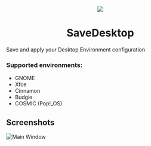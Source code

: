 <p align="center">
  <img src="https://raw.githubusercontent.com/vikdevelop/SaveDesktop/main/flatpak/icons/com.github.vikdevelop.SaveDesktop.png">
  <h1 align="center">SaveDesktop</h1>
</p>

Save and apply your Desktop Environment configuration
### Supported environments:
- GNOME
- Xfce
- Cinnamon
- Budgie
- COSMIC (Pop!_OS)

## Screenshots
![Main Window](https://github.com/vikdevelop/gnome-config-saver/blob/main/flatpak/screenshots/main_window.png)
